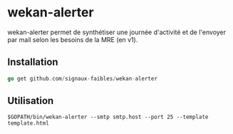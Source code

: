 # wekan-alerter
wekan-alerter permet de synthétiser une journée d'activité et de l'envoyer par mail selon les besoins de la MRE (en v1).

## Installation
```go
go get github.com/signaux-faibles/wekan-alerter
```

## Utilisation
```
$GOPATH/bin/wekan-alerter --smtp smtp.host --port 25 --template template.html
```
